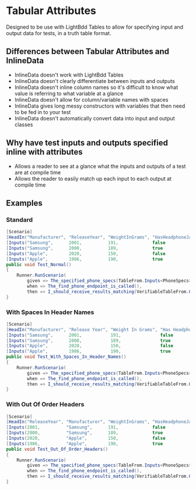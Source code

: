 # Tabular Attributes

Designed to be use with LightBdd Tables to allow for specifying input and output data for tests, in a truth table format.

## Differences between Tabular Attributes and InlineData

- InlineData doesn't work with LightBdd Tables
- InlineData doesn't clearly differentiate between inputs and outputs
- InlineData doesn't inline column names so it's difficult to know what value is referring to what variable at a glance
- InlineData doesn't allow for column/variable names with spaces
- InlineData gives long messy constructors with variables that then need to be fed in to your test
- InlineData doesn't automatically convert data into input and output classes

## Why have test inputs and outputs specified inline with attributes

- Allows a reader to see at a glance what the inputs and outputs of a test are at compile time
- Allows the reader to easily match up each input to each output at compile time

## Examples

### Standard

```c#
[Scenario]
[HeadIn("Manufacturer", "ReleaseYear", "WeightInGrams", "HasHeadphoneJack")][HeadOut("PhoneName",    "IsStillAvailable")]
[Inputs("Samsung",      2001,          191,             false             )][Outputs("Galaxy S20",   true              )]
[Inputs("Samsung",      2000,          189,             true              )][Outputs("Galaxy S10",   true              )]
[Inputs("Apple",        2020,          150,             false             )][Outputs("Iphone 10",    false             )]
[Inputs("Apple",        1986,          190,             true              )][Outputs("Iphone 2",     false             )]
public void Test_Normal()
{
	Runner.RunScenario(
		given => The_specified_phone_specs(TableFrom.Inputs<PhoneSpecs>()),
		when => The_find_phone_endpoint_is_called(),
		then => I_should_receive_results_matching(VerifiableTableFrom.Outputs<PhoneResult>()));
}
```

### With Spaces In Header Names

```c#
[Scenario]
[HeadIn("Manufacturer", "Release Year", "Weight In Grams", "Has Headphone Jack")][HeadOut("Phone Name",    "Is Still Available")]
[Inputs("Samsung",      2001,           191,               false               )][Outputs("Galaxy S20",    true                )]
[Inputs("Samsung",      2000,           189,               true                )][Outputs("Galaxy S10",    true                )]
[Inputs("Apple",        2020,           150,               false               )][Outputs("Iphone 10",     false               )]
[Inputs("Apple",        1986,           190,               true                )][Outputs("Iphone 2",      false               )]
public void Test_With_Spaces_In_Header_Names()
{
	Runner.RunScenario(
		given => The_specified_phone_specs(TableFrom.Inputs<PhoneSpecs>()),
		when => The_find_phone_endpoint_is_called(),
		then => I_should_receive_results_matching(VerifiableTableFrom.Outputs<PhoneResult>()));
}
```

### With Out Of Order Headers

```c#
[Scenario]
[HeadIn("ReleaseYear", "Manufacturer", "WeightInGrams", "HasHeadphoneJack")][HeadOut("PhoneName",    "IsStillAvailable")]
[Inputs(2001,          "Samsung",      191,             false             )][Outputs("Galaxy S20",   true              )]
[Inputs(2000,          "Samsung",      189,             true              )][Outputs("Galaxy S10",   true              )]
[Inputs(2020,          "Apple",        150,             false             )][Outputs("Iphone 10",    false             )]
[Inputs(1986,          "Apple",        190,             true              )][Outputs("Iphone 2",     false             )]
public void Test_Out_Of_Order_Headers()
{
	Runner.RunScenario(
		given => The_specified_phone_specs(TableFrom.Inputs<PhoneSpecs>()),
		when => The_find_phone_endpoint_is_called(),
		then => I_should_receive_results_matching(VerifiableTableFrom.Outputs<PhoneResult>()));
}
```
